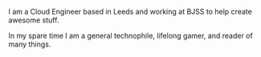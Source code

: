 I am a Cloud Engineer based in Leeds and working at BJSS to help create awesome stuff.

In my spare time I am a general technophile, lifelong gamer, and reader of many things.
